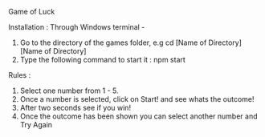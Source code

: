 Game of Luck

Installation :
Through Windows terminal -
1. Go to the directory of the games folder, e.g cd [Name of Directory]\[Name of Directory]
2. Type the following command to start it : 
	npm start


Rules :
1. Select one number from 1 - 5.
2. Once a number is selected, click on Start! and see whats the outcome!
3. After two seconds see if you win! 
4. Once the outcome has been shown you can select another number and Try Again
